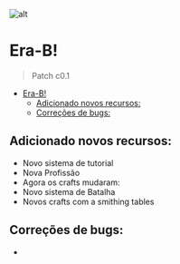 ![alt]()

# Era-B!
> Patch c0.1

- [Era-B!](#era-b)
  - [Adicionado novos recursos:](#adicionado-novos-recursos)
  - [Correções de bugs:](#correções-de-bugs)

## Adicionado novos recursos:
- Novo sistema de tutorial
- Nova Profissão
- Agora os crafts mudaram:
- Novo sistema de Batalha
- Novos crafts com a smithing tables

## Correções de bugs:
- 